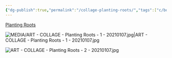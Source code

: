 ```yaml
---
{"dg-publish":true,"permalink":"/collage-planting-roots/","tags":["c/boy","c/girl","c/spiral","c/letters","c/flat-background","c/colour-red","c/colour-black","c/colour-beje","c/N/CK","collage/year-2021","collage/analog"],"created":"2024-06-28T12:56:50.000-04:00","updated":"2025-09-10T09:45:36.601-04:00"}
---
```



[Planting Roots](https://www.instagram.com/p/CJyVXkChi4j/?img_index=1)

![MEDIA/ART - COLLAGE - Planting Roots - 1 - 20210107.jpg|ART - COLLAGE - Planting Roots - 1 - 20210107.jpg](/img/user/MEDIA/ART%20-%20COLLAGE%20-%20Planting%20Roots%20-%201%20-%2020210107.jpg)

![ART - COLLAGE - Planting Roots - 2 - 20210107.jpg](/img/user/MEDIA/ART%20-%20COLLAGE%20-%20Planting%20Roots%20-%202%20-%2020210107.jpg)